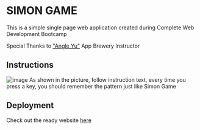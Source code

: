 # SIMON GAME
This is a simple single page web application created during Complete Web Development Bootcamp

Special Thanks to ["Angle Yu"](https://www.appbrewery.co/courses) App Brewery Instructor

## Instructions
![image](https://user-images.githubusercontent.com/66296722/138633493-665fd874-d13c-49ef-b97b-cfad29e65186.png)
As shown in the picture, follow instruction text, every time you press a key, you should remember the pattern just like Simon Game

## Deployment
Check out the ready website [here](https://javokhirbek2000.github.io/simongame/)



